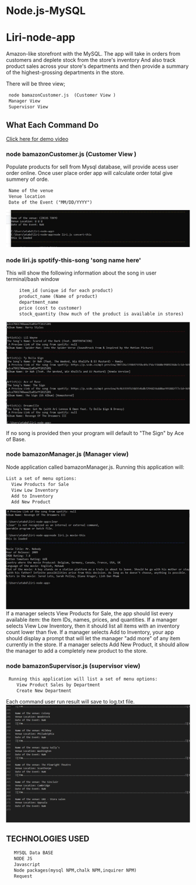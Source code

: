 # Node.js-MySQL

# Liri-node-app

Amazon-like storefront with the MySQL. The app will take in orders from customers and deplete stock from the store's inventory And also  track product sales across your store's departments and then provide a summary of the highest-grossing departments in the store.

There will be three view;

     node bamazonCustomer.js  (Customer View )
     Manager View 
     Supervisor View
     

## What Each Command Do

    
[ Click here for demo video ](https://drive.google.com/file/d/1jMmgWKpNtdRPHVMfjr50QHRDzv37FC0_/view)

### node bamazonCustomer.js  (Customer View )

  Populate products for sell from Mysql database, will provide acess user order online. Once user place order app will calculate order total give summery of orde.


     Name of the venue
     Venue location
     Date of the Event ("MM/DD/YYYY") 
   ![Alt Text](https://github.com/etabdi/liri-node-app/blob/master/images/concert-this.png)

### node liri.js spotify-this-song 'song name here'

   This will show the following information about the song in user terminal/bash window
   
         item_id (unique id for each product)
         product_name (Name of product)
         department_name
         price (cost to customer)
         stock_quantity (how much of the product is available in stores)
         
   ![Alt Text](https://github.com/etabdi/liri-node-app/blob/master/images/spotify-this-song.png )
   
   If no song is provided then your program will default to "The Sign" by Ace of Base.

###   node bamazonManager.js (Manager view)
 
 Node application called bamazonManager.js. Running this application will:
 
    List a set of menu options:
      View Products for Sale
      View Low Inventory
      Add to Inventory
      Add New Product
   ![Alt Text](https://github.com/etabdi/liri-node-app/blob/master/images/movie-this.png)
  If a manager selects View Products for Sale, the app should list every available item: the item IDs, names, prices, and quantities.
  If a manager selects View Low Inventory, then it should list all items with an inventory count lower than five.
  If a manager selects Add to Inventory, your app should display a prompt that will let the manager "add more" of any item currently in the store.
  If a manager selects Add New Product, it should allow the manager to add a completely new product to the store.
  
### node bamazonSupervisor.js (supervisor view)

     Running this application will list a set of menu options:
        View Product Sales by Department
        Create New Department

 Each command user run result will save to log.txt file. 
    ![Alt Text](https://github.com/etabdi/liri-node-app/blob/master/images/log.PNG)
    


   ## TECHNOLOGIES USED

       MYSQL Data BASE
       NODE JS
       Javascript
       Node packages(mysql NPM,chalk NPM,inquirer NPM)
       Request
 
   

